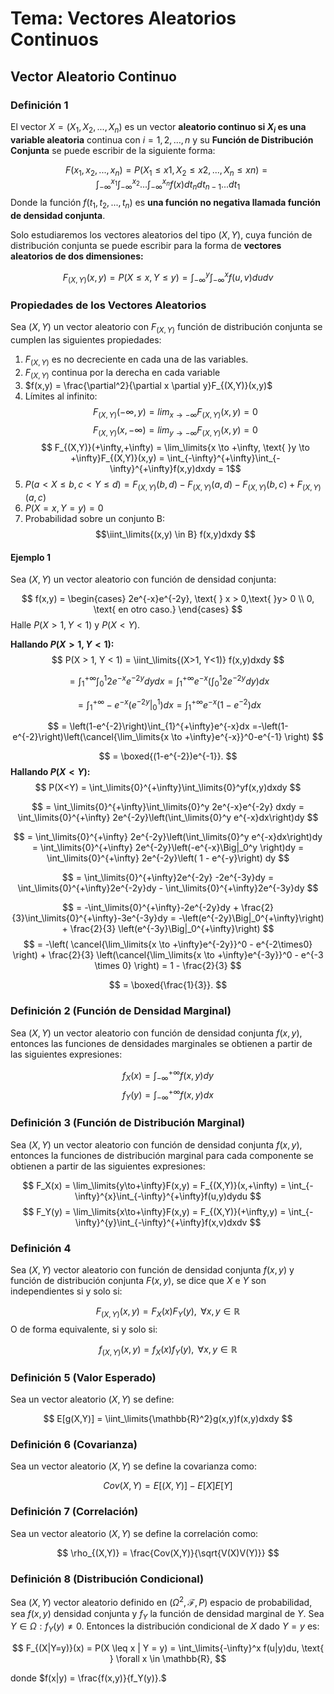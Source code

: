 # Tema: Vectores Aleatorios Continuos

## Vector Aleatorio Continuo
### Definición 1

El vector $X  = (X_1,X_2,...,X_n)$ es un vector **aleatorio continuo si $X_i$ es una variable aleatoria** continua con $i = 1,2,...,n$ y su **Función de Distribución Conjunta** se puede escribir de la siguiente forma:

$$
F(x_1,x_2,...,x_n) = P(X_1 \leq x1,X_2 \leq x2,...,X_n \leq xn) = \int_{-\infty}^{x_1}\int_{-\infty}^{x_2}...\int_{-\infty}^{x_n}f(x)dt_ndt_{n-1}...dt_1
$$
Donde la función $f(t_1,t_2,...,t_n)$ es **una función no negativa llamada función de densidad conjunta**.

Solo estudiaremos los vectores aleatorios del tipo $(X,Y)$, cuya función de distribución conjunta se puede escribir para la forma de **vectores aleatorios de dos dimensiones:**

$$
F_{(X,Y)}(x,y) = P(X \leq x, Y \leq y) = \int_{-\infty}^y\int_{-\infty}^{x}f(u,v)dudv
$$

### Propiedades de los Vectores Aleatorios

Sea $(X,Y)$ un vector aleatorio con $F_{(X,Y)}$ función de distribución conjunta se cumplen las siguientes propiedades:

1) $F_{(X,Y)}$ es no decreciente en cada una de las variables.
2) $F_{(X,Y)}$ continua por la derecha en cada variable
3) $f(x,y) = \frac{\partial^2}{\partial x \partial y}F_{(X,Y)}(x,y)$ 
4)  Límites al infinito: 
$$
F_{(X,Y)}(-\infty,y) = lim_{x \to -\infty}F_{(X,Y)}(x,y) = 0$$
$$
F_{(X,Y)}(x,-\infty) = lim_{y \to -\infty}F_{(X,Y)}(x,y) = 0$$
$$
F_{(X,Y)}(+\infty,+\infty) = \lim_\limits{x \to +\infty, \text{ }y \to +\infty}F_{(X,Y)}(x,y) = \int_{-\infty}^{+\infty}\int_{-\infty}^{+\infty}f(x,y)dxdy = 1$$
5) $P(a < X \leq b, c < Y \leq d) = F_{(X,Y)}(b,d) - F_{(X,Y)}(a,d) - F_{(X,Y)}(b,c) + F_{(X,Y)}(a,c)$
6) $P(X = x, Y = y) = 0$
7) Probabilidad sobre un conjunto B:
	$$\iint_\limits{(x,y) \in B} f(x,y)dxdy $$
#### Ejemplo 1

Sea $(X,Y)$ un vector aleatorio con función de densidad conjunta:

$$
f(x,y) = 
\begin{cases}
2e^{-x}e^{-2y}, \text{ } x > 0,\text{ }y> 0 \\
0, \text{ en otro caso.}
\end{cases}
$$
Halle $P(X > 1, Y < 1)$ y $P(X < Y)$.

**Hallando $P(X>1,Y<1)$:**
$$
P(X > 1, Y < 1) = \iint_\limits{(X>1, Y<1)} f(x,y)dxdy
$$

$$
= \int_{1}^{+\infty}\int_{0}^{1} 2e^{-x}e^{-2y} dydx = \int_{1}^{+\infty}e^{-x}\left(\int_{0}^{1}2e^{-2y}dy\right)dx
$$

$$
= \int_{1}^{+\infty}-e^{-x}\Big(e^{-2y}\Big|_{0}^{1}\Big)dx = \int_{1}^{+\infty}e^{-x}\left(1 -e^{-2} \right) dx
$$

$$
= \left(1-e^{-2}\right)\int_{1}^{+\infty}e^{-x}dx =-\left(1-e^{-2}\right)\left(\cancel{\lim_\limits{x \to +\infty}e^{-x}}^0-e^{-1} \right)
$$

$$
= \boxed{(1-e^{-2})e^{-1}}.
$$
**Hallando $P(X<Y)$:**
$$
P(X<Y) = \int_\limits{0}^{+\infty}\int_\limits{0}^yf(x,y)dxdy
$$

$$
= \int_\limits{0}^{+\infty}\int_\limits{0}^y 2e^{-x}e^{-2y} dxdy = \int_\limits{0}^{+\infty} 2e^{-2y}\left(\int_\limits{0}^y e^{-x}dx\right)dy
$$

$$
= \int_\limits{0}^{+\infty} 2e^{-2y}\left(\int_\limits{0}^y e^{-x}dx\right)dy = \int_\limits{0}^{+\infty} 2e^{-2y}\left(-e^{-x}\Big|_0^y \right)dy = \int_\limits{0}^{+\infty} 2e^{-2y}\left( 1 - e^{-y}\right) dy  
$$

$$
= \int_\limits{0}^{+\infty}2e^{-2y} -2e^{-3y}dy = \int_\limits{0}^{+\infty}2e^{-2y}dy - \int_\limits{0}^{+\infty}2e^{-3y}dy 
$$

$$
= -\int_\limits{0}^{+\infty}-2e^{-2y}dy + \frac{2}{3}\int_\limits{0}^{+\infty}-3e^{-3y}dy = -\left(e^{-2y}\Big|_0^{+\infty}\right) + \frac{2}{3} \left(e^{-3y}\Big|_0^{+\infty}\right)
$$
$$
= -\left( \cancel{\lim_\limits{x \to +\infty}e^{-2y}}^0 - e^{-2\times0} \right) + \frac{2}{3} \left(\cancel{\lim_\limits{x \to +\infty}e^{-3y}}^0 - e^{-3 \times 0} \right) = 1 - \frac{2}{3}
$$

$$
= \boxed{\frac{1}{3}}.
$$

### Definición 2 (Función de Densidad Marginal)

Sea $(X,Y)$ un vector aleatorio con
función de densidad conjunta $f(x, y)$, entonces las funciones de densidades marginales se
obtienen a partir de las siguientes expresiones:

$$
f_X(x) = \int_{-\infty}^{+\infty}f(x,y)dy
$$
$$
f_Y(y) = \int_{-\infty}^{+\infty}f(x,y)dx
$$
### Definición 3 (Función de Distribución Marginal)

Sea $(X,Y)$ un vector aleatorio con función de densidad conjunta $f(x,y)$, entonces la funciones de distribución marginal para cada componente se obtienen a partir de las siguientes expresiones:

$$
F_X(x) = \lim_\limits{y\to+\infty}F(x,y) = F_{(X,Y)}(x,+\infty) = \int_{-\infty}^{x}\int_{-\infty}^{+\infty}f(u,y)dydu
$$
$$
F_Y(y) = \lim_\limits{x\to+\infty}F(x,y) = F_{(X,Y)}(+\infty,y) = \int_{-\infty}^{y}\int_{-\infty}^{+\infty}f(x,v)dxdv
$$

### Definición 4

Sea $(X,Y)$ vector aleatorio con función de densidad conjunta $f(x,y)$ y función de distribución conjunta $F(x,y)$, se dice que $X$ e $Y$ son independientes si y solo si:

$$
F_{(X,Y)}(x,y) = F_X(x)F_Y(y), \text{ } \forall x,y \in \mathbb{R}
$$
O de forma equivalente, si y solo si:

$$
f_{(X,Y)}(x,y) = f_X(x)f_Y(y), \text{ } \forall x,y \in \mathbb{R}
$$
### Definición 5 (Valor Esperado)

Sea un vector aleatorio $(X,Y)$ se define:

$$
E[g(X,Y)] = \iint_\limits{\mathbb{R}^2}g(x,y)f(x,y)dxdy
$$
### Definición 6 (Covarianza)

Sea un vector aleatorio $(X,Y)$ se define la covarianza como:

$$
Cov(X,Y) = E[(X,Y)] - E[X]E[Y]
$$

### Definición 7 (Correlación)

Sea un vector aleatorio $(X,Y)$ se define la correlación como:

$$
\rho_{(X,Y)} = \frac{Cov(X,Y)}{\sqrt{V(X)V(Y)}}
$$

### Definición 8 (Distribución Condicional)

Sea $(X,Y)$ vector aleatorio definido en $(\Omega^2, \mathcal{F}, P)$ espacio de probabilidad, sea $f(x,y)$ densidad conjunta y $f_Y$ la función de densidad marginal de $Y$. Sea $Y \in \Omega: f_Y(y) \neq 0$. Entonces la distribución condicional de $X$ dado $Y = y$ es:

$$
F_{(X|Y=y)}(x) = P(X \leq x | Y = y) = \int_\limits{-\infty}^x f(u|y)du, \text{ } \forall x \in \mathbb{R},
$$

donde $f(x|y) = \frac{f(x,y)}{f_Y(y)}.$ 